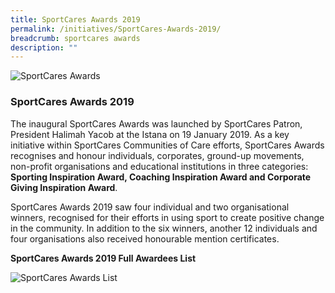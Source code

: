 ```yaml
---
title: SportCares Awards 2019
permalink: /initiatives/SportCares-Awards-2019/
breadcrumb: sportcares awards
description: ""
---
```

![SportCares Awards](/images/SportCares_Awards.jpg)

### SportCares Awards 2019

The inaugural SportCares Awards was launched by SportCares Patron, President Halimah Yacob at the Istana on 19 January 2019.  As a key initiative within SportCares Communities of Care efforts, SportCares Awards recognises and honour  individuals, corporates, ground-up movements, non-profit organisations and educational institutions in three categories:  __Sporting Inspiration Award, Coaching Inspiration Award and Corporate Giving Inspiration Award__. 

SportCares Awards 2019 saw four individual and two organisational winners, recognised for their efforts in using sport to create positive change in the community. In addition to the six winners, another 12 individuals and four organisations also received honourable mention certificates. 

__SportCares Awards 2019 Full Awardees List__

![SportCares Awards List](/images/SportCares_Awardees_List.jpg)